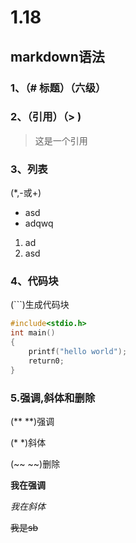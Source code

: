 # 1.18

## markdown语法

### 1、（# 标题）（六级）

### 2、（引用）（>  )

> 这是一个引用

### 3、列表

(*,-或+)

- asd
- adqwq

1. ad
2. asd

### 4、代码块

(```)生成代码块

```c
#include<stdio.h>
int main()
{
    printf("hello world");
    return0;
}
```



### 5.强调,斜体和删除

(**    **)强调

(*   *)斜体

(~~   ~~)删除

**我在强调**

*我在斜体*

~~我是sb~~



